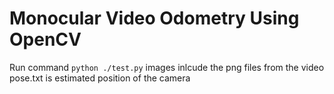 # Monocular Video Odometry Using OpenCV

Run command `python ./test.py`
images inlcude the png files from the video
pose.txt is estimated position of the camera

